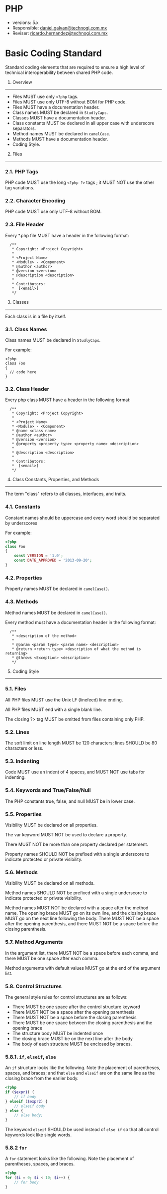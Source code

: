 # PHP

* versions: 5.x
* Responsible: daniel.galvan@technogi.com.mx
* Reviser: ricardo.hernandez@technogi.com.mx

# Basic Coding Standard

Standard coding elements that are required to ensure a high level of technical interoperability between shared PHP code.

1. Overview
-----------

- Files MUST use only `<?php` tags.
- Files MUST use only UTF-8 without BOM for PHP code.
- Files MUST have a documentation header.
- Class names MUST be declared in `StudlyCaps`.
- Classes MUST have a documentation header.
- Class constants MUST be declared in all upper case with underscore separators.
- Method names MUST be declared in `camelCase`.
- Methods MUST have a documentation header.
- Coding Style.

2. Files
--------

### 2.1. PHP Tags

PHP code MUST use the long `<?php ?>` tags ; it MUST NOT use the other tag variations.

### 2.2. Character Encoding

PHP code MUST use only UTF-8 without BOM.

### 2.3. File Header

Every *.php file MUST have a header in the following format:

```
  /**
   * Copyright: <Project Copyright>
   * 
   * <Project Name>
   * <Module> - <Component>
   * @author <author>
   * @version <version>
   * @description <description>
   * 
   * Contributors:
   *  [<email>]
   */
```


3. Classes
----------

Each class is in a file by itself.

### 3.1. Class Names

Class names MUST be declared in `StudlyCaps`.

For example:

```
<?php
class Foo
{
  // code here
}
```

### 3.2. Class Header

Every php class MUST have a header in the following format:

```
  /**
   * Copyright: <Project Copyright>
   * 
   * <Project Name>
   * <Module> - <Component>
   * @name <class name>
   * @author <author>
   * @version <version>
   * @property <property type> <property name> <description>
   *
   * @description <description>
   * 
   * Contributors:
   *  [<email>]
   */
```

4. Class Constants, Properties, and Methods
-------------------------------------------

The term "class" refers to all classes, interfaces, and traits.

### 4.1. Constants

Constant names should be uppercase and every word should be separated by underscores

For example:

```php
<?php
class Foo
{
    const VERSION = '1.0';
    const DATE_APPROVED = '2013-09-20';
}
```

### 4.2. Properties

Property names MUST be declared in `camelCase()`.

### 4.3. Methods

Method names MUST be declared in `camelCase()`.

Every method must have a documentation header in the following format:

```
  /**
   * <description of the method>
   *
   * @param <param type> <param name> <description>
   * @return <return type> <description of what the method is returning>
   * @throws <Exception> <description> 
   */
```

5. Coding Style
---------------

### 5.1. Files

All PHP files MUST use the Unix LF (linefeed) line ending.

All PHP files MUST end with a single blank line.

The closing ?> tag MUST be omitted from files containing only PHP.

### 5.2. Lines

The soft limit on line length MUST be 120 characters; lines SHOULD be 80 characters or less.

### 5.3. Indenting

Code MUST use an indent of 4 spaces, and MUST NOT use tabs for indenting.

### 5.4. Keywords and True/False/Null

The PHP constants true, false, and null MUST be in lower case.

### 5.5. Properties

Visibility MUST be declared on all properties.

The var keyword MUST NOT be used to declare a property.

There MUST NOT be more than one property declared per statement.

Property names SHOULD NOT be prefixed with a single underscore to indicate protected or private visibility.

### 5.6. Methods

Visibility MUST be declared on all methods.

Method names SHOULD NOT be prefixed with a single underscore to indicate protected or private visibility.

Method names MUST NOT be declared with a space after the method name. The opening brace MUST go on its own line, and the closing brace MUST go on the next line following the body.
There MUST NOT be a space after the opening parenthesis, and there MUST NOT be a space before the closing parenthesis.

### 5.7. Method Arguments

In the argument list, there MUST NOT be a space before each comma, and there MUST be one space after each comma.

Method arguments with default values MUST go at the end of the argument list.

### 5.8. Control Structures

The general style rules for control structures are as follows:

- There MUST be one space after the control structure keyword
- There MUST NOT be a space after the opening parenthesis
- There MUST NOT be a space before the closing parenthesis
- There MUST be one space between the closing parenthesis and the opening brace
- The structure body MUST be indented once
- The closing brace MUST be on the next line after the body
- The body of each structure MUST be enclosed by braces.

### 5.8.1. `if`, `elseif`, `else`

An `if` structure looks like the following. Note the placement of parentheses,
spaces, and braces; and that `else` and `elseif` are on the same line as the
closing brace from the earlier body.

```php
<?php
if ($expr1) {
    // if body
} elseif ($expr2) {
    // elseif body
} else {
    // else body;
}
```
The keyword `elseif` SHOULD be used instead of `else if` so that all control
keywords look like single words.


### 5.8.2 `for`

A `for` statement looks like the following. Note the placement of parentheses,
spaces, and braces.

```php
<?php
for ($i = 0; $i < 10; $i++) {
    // for body
}
```

